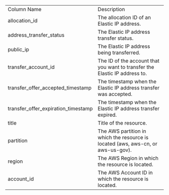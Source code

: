 <table>
	<tr><td>Column Name</td><td>Description</td></tr>
	<tr><td>allocation_id</td><td>The allocation ID of an Elastic IP address.</td></tr>
	<tr><td>address_transfer_status</td><td>The Elastic IP address transfer status.</td></tr>
	<tr><td>public_ip</td><td>The Elastic IP address being transferred.</td></tr>
	<tr><td>transfer_account_id</td><td>The ID of the account that you want to transfer the Elastic IP address to.</td></tr>
	<tr><td>transfer_offer_accepted_timestamp</td><td>The timestamp when the Elastic IP address transfer was accepted.</td></tr>
	<tr><td>transfer_offer_expiration_timestamp</td><td>The timestamp when the Elastic IP address transfer expired.</td></tr>
	<tr><td>title</td><td>Title of the resource.</td></tr>
	<tr><td>partition</td><td>The AWS partition in which the resource is located (aws, aws-cn, or aws-us-gov).</td></tr>
	<tr><td>region</td><td>The AWS Region in which the resource is located.</td></tr>
	<tr><td>account_id</td><td>The AWS Account ID in which the resource is located.</td></tr>
</table>
